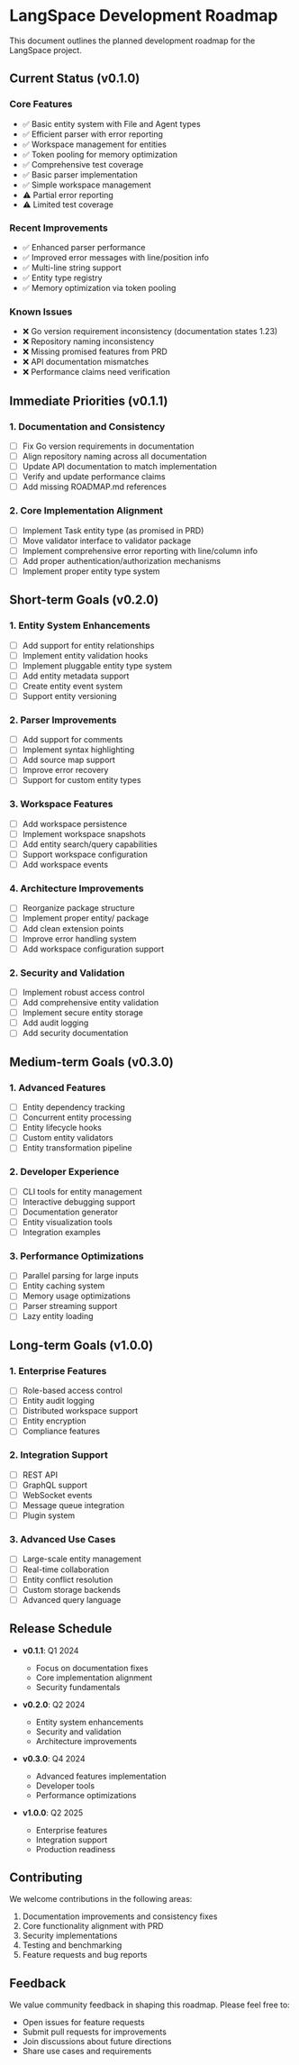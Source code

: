 # LangSpace Development Roadmap

This document outlines the planned development roadmap for the LangSpace project.

## Current Status (v0.1.0)

### Core Features
- ✅ Basic entity system with File and Agent types
- ✅ Efficient parser with error reporting
- ✅ Workspace management for entities
- ✅ Token pooling for memory optimization
- ✅ Comprehensive test coverage
- ✅ Basic parser implementation
- ✅ Simple workspace management
- ⚠️ Partial error reporting
- ⚠️ Limited test coverage

### Recent Improvements
- ✅ Enhanced parser performance
- ✅ Improved error messages with line/position info
- ✅ Multi-line string support
- ✅ Entity type registry
- ✅ Memory optimization via token pooling


### Known Issues
- ❌ Go version requirement inconsistency (documentation states 1.23)
- ❌ Repository naming inconsistency
- ❌ Missing promised features from PRD
- ❌ API documentation mismatches
- ❌ Performance claims need verification

## Immediate Priorities (v0.1.1)

### 1. Documentation and Consistency
- [ ] Fix Go version requirements in documentation
- [ ] Align repository naming across all documentation
- [ ] Update API documentation to match implementation
- [ ] Verify and update performance claims
- [ ] Add missing ROADMAP.md references

### 2. Core Implementation Alignment
- [ ] Implement Task entity type (as promised in PRD)
- [ ] Move validator interface to validator package
- [ ] Implement comprehensive error reporting with line/column info
- [ ] Add proper authentication/authorization mechanisms
- [ ] Implement proper entity type system

## Short-term Goals (v0.2.0)

### 1. Entity System Enhancements
- [ ] Add support for entity relationships
- [ ] Implement entity validation hooks
- [ ] Implement pluggable entity type system
- [ ] Add entity metadata support
- [ ] Create entity event system
- [ ] Support entity versioning

### 2. Parser Improvements
- [ ] Add support for comments
- [ ] Implement syntax highlighting
- [ ] Add source map support
- [ ] Improve error recovery
- [ ] Support for custom entity types

### 3. Workspace Features
- [ ] Add workspace persistence
- [ ] Implement workspace snapshots
- [ ] Add entity search/query capabilities
- [ ] Support workspace configuration
- [ ] Add workspace events

### 4. Architecture Improvements
- [ ] Reorganize package structure
- [ ] Implement proper entity/ package
- [ ] Add clean extension points
- [ ] Improve error handling system
- [ ] Add workspace configuration support

### 2. Security and Validation
- [ ] Implement robust access control
- [ ] Add comprehensive entity validation
- [ ] Implement secure entity storage
- [ ] Add audit logging
- [ ] Add security documentation

## Medium-term Goals (v0.3.0)

### 1. Advanced Features
- [ ] Entity dependency tracking
- [ ] Concurrent entity processing
- [ ] Entity lifecycle hooks
- [ ] Custom entity validators
- [ ] Entity transformation pipeline

### 2. Developer Experience
- [ ] CLI tools for entity management
- [ ] Interactive debugging support
- [ ] Documentation generator
- [ ] Entity visualization tools
- [ ] Integration examples

### 3. Performance Optimizations
- [ ] Parallel parsing for large inputs
- [ ] Entity caching system
- [ ] Memory usage optimizations
- [ ] Parser streaming support
- [ ] Lazy entity loading

## Long-term Goals (v1.0.0)

### 1. Enterprise Features
- [ ] Role-based access control
- [ ] Entity audit logging
- [ ] Distributed workspace support
- [ ] Entity encryption
- [ ] Compliance features

### 2. Integration Support
- [ ] REST API
- [ ] GraphQL support
- [ ] WebSocket events
- [ ] Message queue integration
- [ ] Plugin system

### 3. Advanced Use Cases
- [ ] Large-scale entity management
- [ ] Real-time collaboration
- [ ] Entity conflict resolution
- [ ] Custom storage backends
- [ ] Advanced query language

## Release Schedule

- **v0.1.1**: Q1 2024
  - Focus on documentation fixes
  - Core implementation alignment
  - Security fundamentals

- **v0.2.0**: Q2 2024
  - Entity system enhancements
  - Security and validation
  - Architecture improvements

- **v0.3.0**: Q4 2024
  - Advanced features implementation
  - Developer tools
  - Performance optimizations

- **v1.0.0**: Q2 2025
  - Enterprise features
  - Integration support
  - Production readiness

## Contributing

We welcome contributions in the following areas:
1. Documentation improvements and consistency fixes
2. Core functionality alignment with PRD
3. Security implementations
4. Testing and benchmarking
5. Feature requests and bug reports

## Feedback

We value community feedback in shaping this roadmap. Please feel free to:
- Open issues for feature requests
- Submit pull requests for improvements
- Join discussions about future directions
- Share use cases and requirements
